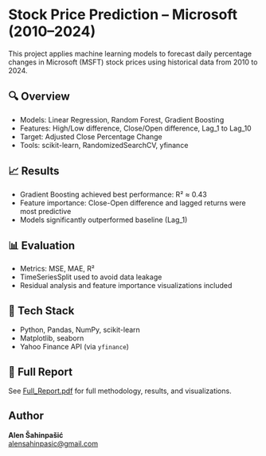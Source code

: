 # Stock Price Prediction – Microsoft (2010–2024)

This project applies machine learning models to forecast daily percentage changes in Microsoft (MSFT) stock prices using historical data from 2010 to 2024.

## 🔍 Overview
- Models: Linear Regression, Random Forest, Gradient Boosting
- Features: High/Low difference, Close/Open difference, Lag_1 to Lag_10
- Target: Adjusted Close Percentage Change
- Tools: scikit-learn, RandomizedSearchCV, yfinance

## 📈 Results
- Gradient Boosting achieved best performance: R² ≈ 0.43
- Feature importance: Close-Open difference and lagged returns were most predictive
- Models significantly outperformed baseline (Lag_1)

## 📊 Evaluation
- Metrics: MSE, MAE, R²
- TimeSeriesSplit used to avoid data leakage
- Residual analysis and feature importance visualizations included

## 🧰 Tech Stack
- Python, Pandas, NumPy, scikit-learn
- Matplotlib, seaborn
- Yahoo Finance API (via `yfinance`)

## 📄 Full Report
See [Full_Report.pdf](Full_Report.pdf) for full methodology, results, and visualizations.

## Author
**Alen Šahinpašić**  
alensahinpasic@gmail.com
